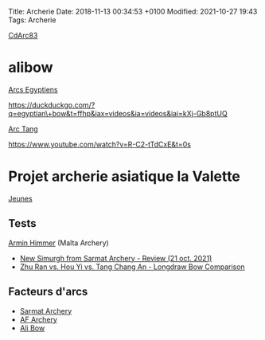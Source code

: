 Title:  Archerie
Date:   2018-11-13 00:34:53 +0100
Modified: 2021-10-27 19:43
Tags: Archerie


[CdArc83](https://www.cdarc83.com/)

# alibow

[Arcs Egyptiens](https://duckduckgo.com/?q=egyptian\+bow&t=ffhp&iax=videos&ia=videos&iai=Xia09Ix-NJs)

<https://duckduckgo.com/?q=egyptian\+bow&t=ffhp&iax=videos&ia=videos&iai=kXj-Gb8ptUQ>

[Arc Tang](https://www.alibowshop.com/product-page/tang-chang-an)


<https://www.youtube.com/watch?v=R-C2-tTdCxE&t=0s>


# Projet archerie asiatique la Valette

[Jeunes](https://www.alibowshop.com/youth-bow)


## Tests

[Armin Himmer](https://www.youtube.com/channel/UCdnnPT5tB2Wx-LeOe4mu8Dw) (Malta Archery)

* [New Simurgh from Sarmat Archery - Review (21 oct. 2021)](https://www.youtube.com/watch?v=ziTfa-OGu4c)
* [Zhu Ran vs. Hou Yi vs. Tang Chang An - Longdraw Bow Comparison](https://www.youtube.com/watch?v=K2iisOwnkxs)


## Facteurs d'arcs

* [Sarmat Archery](https://sarmatarchery.com/)
* [AF Archery](https://afarchery.com/)
* [Ali Bow](https://www.alibowshop.com/)

